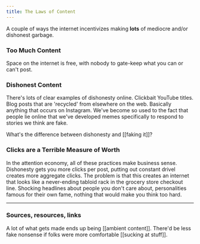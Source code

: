 ```yaml
---
title: The Laws of Content
---
```

A couple of ways the internet incentivizes making **lots** of mediocre and/or dishonest garbage.

### Too Much Content

Space on the internet is free, with nobody to gate-keep what you can or can't post.

### Dishonest Content

There's lots of clear examples of dishonesty online. Clickbait YouTube titles. Blog posts that are 'recycled' from elsewhere on the web. Basically anything that occurs on Instagram. We've become so used to the fact that people lie online that we've developed memes specifically to respond to stories we think are fake.

What's the difference between dishonesty and [[faking it]]?

### Clicks are a Terrible Measure of Worth

In the attention economy, all of these practices make business sense. Dishonesty gets you more clicks per post, putting out constant drivel creates more aggregate clicks. The problem is that this creates an internet that looks like a never-ending tabloid rack in the grocery store checkout line. Shocking headlines about people you don't care about, personalities famous for their own fame, nothing that would make you think too hard.

---
### Sources, resources, links
A lot of what gets made ends up being [[ambient content]].
There'd be less fake nonsense if folks were more comfortable [[sucking at stuff]].